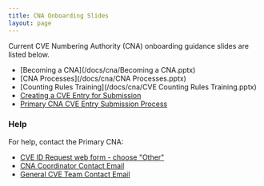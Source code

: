 ```yaml
---
title: CNA Onboarding Slides
layout: page
---
```

        
Current CVE Numbering Authority (CNA) onboarding guidance slides are listed below.                 
                          
* [Becoming a CNA](/docs/cna/Becoming a CNA.pptx)          
* [CNA Processes](/docs/cna/CNA Processes.pptx)      
* [Counting Rules Training](/docs/cna/CVE Counting Rules Training.pptx)     
* [Creating a CVE Entry for Submission](/docs/cna/Entry_Creation.pptx)         
* [Primary CNA CVE Entry Submission Process](/docs/cna/Entry_Submission_Process.pptx)   

### Help
                      
For help, contact the Primary CNA:                        
                    
* [CVE ID Request web form - choose "Other"](https://cveform.mitre.org/)
* [CNA Coordinator Contact Email](mailto:cna-coordinator@mitre.org)
* [General CVE Team Contact Email](mailto:cve@mitre.org)


